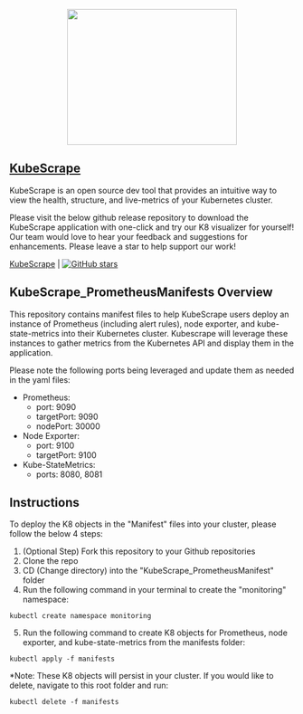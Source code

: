 <p align="center">
  <img src="https://i.imgur.com/763iZTq.jpg"  width="300" height="240">
</p>

## [KubeScrape](https://github.com/oslabs-beta/KubeScrape)
KubeScrape is an open source dev tool that provides an intuitive way to view the health, structure, and live-metrics of your Kubernetes cluster.

Please visit the below github release repository to download the KubeScrape application with one-click and try our K8 visualizer for yourself! Our team would love to hear your feedback and suggestions for enhancements. Please leave a star to help support our work!

[KubeScrape](https://github.com/oslabs-beta/KubeScrape) | [![GitHub stars](https://img.shields.io/github/stars/oslabs-beta/KubeScrape?style=social&label=Star&)](https://github.com/oslabs-beta/KubeScrape/)

## KubeScrape_PrometheusManifests Overview
This repository contains manifest files to help KubeScrape users deploy an instance of Prometheus (including alert rules), node exporter, and kube-state-metrics into their Kubernetes cluster. Kubescrape will leverage these instances to gather metrics from the Kubernetes API and display them in the application. 

Please note the following ports being leveraged and update them as needed in the yaml files: 
  - Prometheus:
    - port: 9090 
    - targetPort: 9090
    - nodePort: 30000
  - Node Exporter: 
    - port: 9100 
    - targetPort: 9100
  - Kube-StateMetrics: 
    - ports: 8080, 8081
  
## Instructions 
To deploy the K8 objects in the "Manifest" files into your cluster, please follow the below 4 steps: 

1. (Optional Step) Fork this repository to your Github repositories
2. Clone the repo 
3. CD (Change directory) into the "KubeScrape_PrometheusManifest" folder
4. Run the following command in your terminal to create the "monitoring" namespace:  
  ```
  kubectl create namespace monitoring
  ```
5. Run the following command to create K8 objects for Prometheus, node exporter, and kube-state-metrics from the manifests folder:
  ```
  kubectl apply -f manifests
  ```
  
*Note: These K8 objects will persist in your cluster. If you would like to delete, navigate to this root folder and run: 
  ```
  kubectl delete -f manifests
  ```
